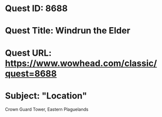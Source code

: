 # Quest ID: 8688
# Quest Title: Windrun the Elder
# Quest URL: https://www.wowhead.com/classic/quest=8688
# Subject: "Location"
Crown Guard Tower, Eastern Plaguelands